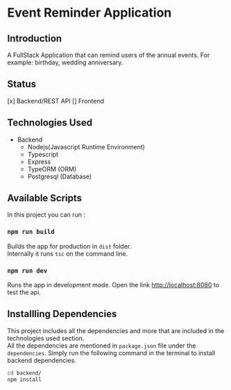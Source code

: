 # Event Reminder Application
## Introduction
A FullStack Application that can remind users of the annual events. For example: birthday, wedding anniversary.

## Status
[x] Backend/REST API
[]  Frontend

## Technologies Used
- Backend
    - Nodejs(Javascript Runtime Environment)
    - Typescript
    - Express
    - TypeORM (ORM)
    - Postgresql (Database)

## Available Scripts
In this project you can run :
<!-- Mention backend and frontend seperately -->
### `npm run build`
Builds the app for production in `dist` folder.<br>
Internally it runs `tsc` on the command line.
### `npm run dev`
Runs the app in development mode. Open the link [http://localhost:8080](http://localhost:8080) to test the api.

## Installling Dependencies
This project includes all the dependencies and more that are included in the technologies used section.<br>
All the dependencies are mentioned in `package.json` file under the `dependencies`.
Simply run the following command in the terminal to install backend dependencies.
```sh
cd backend/
npm install
```